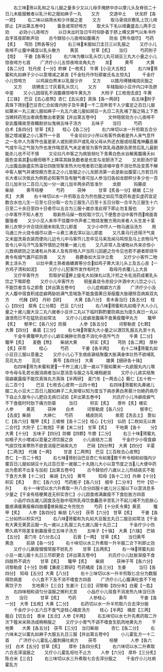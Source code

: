<!-- { "loadSidebar": true } -->
　　右三味筛以乳和之与儿服之量多少又以儿母手掩脐中亦以摩儿头及脊验二十日儿未能服散者以乳汁和之服如麻子一丸
　　又方
　　交道中土　　伏龙肝【各一把】
　　右二味以绢筛水和少许服之差
　　又方
　　取马骨烧灰敷乳上饮儿啼即止【并出第五巻中】
　　备急或常好啼方
　　取犬头下毛以绛囊盛击儿两手立効
　　必効小儿夜啼方
　　以日未出时及日午时仰卧着于脐上横文屏气以朱书作血字其夜即断声効
　　古今録验小儿夜啼如腹痛方
　　防虫【熬令烟尽】　芍药【炙】　　芎防【熬各等分】
　　右三味末服如刀圭日三以乳服之
　　又疗小儿夜啼不止腹中痛宜以乳头散方
　　黄芪　　　甘草【炙】　　当归　　　芍药附子【炮】　　干姜【各等分】
　　右六味为散以乳头饮儿丸可胡豆三丸大小量之小儿惊夜啼方七首
　　广济疗小儿五惊夜啼龙角丸方
　　龙　　　黄芩　　　大黄【各二分】　牡丹皮【一分】蚱蝉【一枚炙】　牛黄【小豆大五枚】
　　右六味筛蜜和丸如麻子少小以意増减之甚良【千金牡丹作牡砺崔氏名五惊丸】
　　千金疗小儿惊啼方
　　以鸡屎白熬末以乳服少许
　　又方
　　以腊月缚猪绳烧灰服之
　　又方
　　烧猬皮三寸灰着乳头饮儿
　　又方
　　车辖脂如小豆许内口中及脐中差
　　又小儿因宿乳不消腹痛惊啼牛黄丸方
　　大附子【三枚炮去皮】牛黄【三铢】　巴豆【去心皮熬】杏仁【去尖皮】真珠【各一两研】
　　右五味附子真珠下筛别巴豆杏仁合如膏内附子及牛黄一千二百杵若干入少蜜足之百日儿服如粟米一丸三嵗儿服如麻子一丸五六嵗儿服如胡豆一丸日二先乳哺了服之隔上下悉当微转药完出者病愈散出者更服【并出第五卷中】
　　文仲隠居効方小儿夜啼不安此腹痛故至夜輙剧状似鬼祸五味子汤方
　　五味子　　当归　　　芍药　　　白术【各四分】甘草【炙】　　桂心【各二分】
　　右六味切以水一升煎取五合分服之增减量之小儿客忤一十首
　　千金论曰少小所以有客忤病者是外人来气息忤之一名中人为客忤也虽是家人或别房异戸或乳母父母从外还衣服或经履鬼神麤恶暴气或牛马之气皆为忤也发作喘息乳气未定者皆为客忤其乳母遇醉及房劳后乳儿最剧能杀儿也不可不慎
　　又论曰凡中客之为病皆频吐下青黄白色水谷解离腹痛夭纠面色变易其似癎但眼不上挿耳其脉急数者是也宜与龙胆汤下之
　　又龙胆汤疗婴儿出腹血脉盛实热温壮四肢惊掣发热大吐哯者若已能进哺中食不消壮热及变蒸不解中客人魃气并诸惊癎方悉主之小儿皆服之小儿龙胆汤第一此是新出腹婴儿方若日月长大者以次依此为例若必知客忤及有魅气者可加人参当归各如龙胆秤分多少也一百日儿加半分二百日儿加一分一嵗儿加半两余药皆准尔
　　龙胆　　　钩藤皮　　柴胡　　　黄芩桔梗　　　芍药　　　茯神　　　甘草【炙各一分】蜣蜋【二分炙】　大黄
　　右十味切以水一升煎取五合为剂也服之如后节度药有虚实虚药宜足数合水也儿生一日至七日分取一合为三服生八日至十五日分取一合半为三服生十六日至二十余日至四十日者尽以五合为三服十嵗亦准此得下即止勿复服也
　　又少小卒客忤不知人者方
　　取新热马屎一枚绞取汁饮儿下便愈亦治中客忤而啼面青腹强者
　　又少小见人来卒不佳腹中作声者二物烧发散方用向来者人头生发十茎断儿衣带少许合烧灰细末和乳饮儿即差
　　又少小中忤人一物马通浴汤方
　　用马通三升火烧令烟尽以酒一斗煮三沸去滓以浴儿即差
　　又凡乘马行还得汗气臭又未盥洗易衣装而便向儿边令儿中马客忤儿忽卒见马来及闻马鸣惊及马上衣物马气皆令儿中马汗气及客忤慎防之特重一嵗儿也
　　又凡非常人及诸物从外来亦惊小儿致病欲防之法诸有从外来人及有异物入戸当将儿回避之勿令见也若不避者即烧牛粪令有烟气置戸前则善
　　又方
　　吞麝香如大豆许立愈
　　又疗少小客忤二物黄土涂头方
　　以灶中黄土熟者曲蟮粪等分合如鸡子黄大涂儿头上及五心良【一方鸡子清和如泥】
　　又疗小儿犯客忤发作有时方
　　取母月衣覆儿上大良
　　又疗卒客忤方
　　剪取驴前胛上旋毛大如弹丸以乳汁煎之令毛消药成著乳头饮之下喉即愈
　　又疗小儿卒客忤方
　　铜鉴鼻烧令赤投少许酒中大儿饮之小儿不能饮者含与之即愈【并出第五卷中】
　　小儿症瘕癖方六首
　　广济疗少小及大人腹中宿食积成症癖两胁妨满气息喘急不能食面黄日渐瘦腹大胀硬除百病紫双丸方
　　代赭【研】　丹砂【研】　　　大黄【各八分】　青木香当归【各五分】　桂心【四分】　犀角【三分屑】　巴豆【六分】
　　右八味筛蜜和丸如梧子大人小儿量之十嵗儿服大豆二丸六嵗者小豆许二丸以下临时斟酌要防病出为度久疾日一丸以溏泄而已不在猛防忌如常法
　　又疗小儿痃癖发腹痛不食黄瘦鼈甲丸方
　　鼈甲【炙】　　郁李仁【各八分】防葵　　　人参【各五分】
　　诃黎勒皮【七颗】　　　　大黄【四分】　桑菌【三分】
　　右七味筛蜜丸大小量之以酒饮乳服五丸至十丸
　　千金牛黄鼈甲丸疗小儿癖实痈肿壮热食不消化中恶忤气方
　　牛黄【二分】　鼈甲【炙】　　麦麴【熬】　　柴胡大黄　　　枳实【炙】　　芎防【各二两】　厚朴【炙】茯苓　　　桂心　　　芍药　　　干姜【各半两】
　　右十二味筛蜜丸如小豆日三服以意量之
　　又疗小儿心下生痞痰澼结聚腹大胀满身体壮热不欲哺乳芫花丸方
　　芫花　　　黄芩【各四分】　大黄　　　雄黄【细研各十铢】
　　右四味筛为末蜜和更一千杵三嵗儿至一嵗以下服如粟米一丸欲服丸内儿喉中令母与乳若长服消病者当以意消息与服之与乳哺相避良
　　又疗小儿痰实结聚宿癖羸露瘦不能饮真珠丸方真珠【半两研】　麦门冬【一两去心】蕤仁【五十枚一云二百个】
　　巴豆【七枚去心皮熬一云四十枚】
　　右四味筛蜜和丸朞嵗儿服二丸小豆大二百日儿服如麻子二丸渐增以知为度当下病赤黄白黑葵汁勿絶药病尽下自止久服令小儿肥白无病已试验【并出第五巻中】
　　刘氏疗小儿冷癖痃癖气不下食瘦时时肋下痛方防葵　　　当归　　　枳实【炙】　　厚朴【炙】楮实　　　人参　　　黄芪　　　茯神
　　白术　　　诃黎勒皮【各八分】　　　　郁李仁【去皮】柴胡　　　大麻仁　　芍药　　　橘皮防风　　　紫菀【洗去土】　薏似仁【各六分】鼈甲【炙】三棱根【各十二分】桂心【七分】　仙防【二枚如无以粪二合代】大附子【二枚炮】干姜【末二分】　甘草【炙】　　干地黄【各十
　　分】　　　　大黄【十分】　五味子【四分】防榔【四颗】牛膝【二分】
　　右三十味筛蜜丸如梧子大小増减以意量之须饮服之良
　　小儿痰结方二首
　　千金疗少小宿食癖气痰饮徃来寒热不欲食消瘦芒硝紫丸方
　　芒硝【四分熬】　大黄【四分】　半夏【二两洗】　代赭【一两】
　　甘遂【二两熬】　巴豆【三百枚去心皮熬】　　　　杏仁【一百二十枚】
　　右七味筛别治巴豆杏仁令如膏数千杵令相和如强内少蜜百日儿服如胡豆十丸过百日至一嵗服二十丸随儿大小以意节度之当儿大便中药出为愈若不出复与加初【出第五卷中】
　　古今録验疗八嵗以上儿热结痰实不能下食方大黄【十二分】　柴胡【九分】　黄芩　　　知母【各十二分】升麻【十分】　枳实【炙】　　杏仁【各六分】　芍药栀子【各八分】　细辛【二分半】　竹叶【切一升】
　　右十一味切以水六升煮取一升八合分四服十嵗儿分三服以下以意消息多少量之【千金有桔梗黄连无枳实杏仁】小儿因食痞满羸瘦不下食肚胀方四首
　　小品疗四五嵗儿因食及在胎中宿热乳母饮食麤恶辛苦乳汁不起儿哺不为肌肤心腹痞满痿黄瘦瘠四肢痿缭戾服之令充悦方
　　芍药【十分炙令黄】黄芪　　　鼈甲【炙】　　人参【各四分】柴胡【八分】　茯苓【六分】　甘草【炙】　　干姜【各二分如热以枳实代】
　　右八味筛蜜和为丸如大豆服五丸日二服忌如常法【千金有大黄无黄芪云服一丸一嵗以上乳服三丸七嵗儿服十丸日二】
　　千金疗少小伤寒久病不除差复剧羸瘦骨立五味子汤方
　　五味子【十铢】　大黄【六铢】　芒硝【五分】　麦门冬【六分去心】　　　石膏【一两】　甘草【炙】　　当归黄芩　　　黄连　　　前胡【各一分】
　　右十味切以水三升煮取一升半服二合下利即止効
　　又疗小儿羸瘦惙惙常服不妨乳方
　　甘草【五两炙】
　　右一味筛蜜丸如小豆一嵗儿服十丸日三尽即更合【并出第五卷中】
　　刘氏疗小儿肚胀渐瘦不食四肢热不调方
　　甘草【炙】　　鼈甲【炙】　　柴胡　　　茯神子芩【各六分】　诃黎勒皮【十分】防榔【兼皮三颗研】芍药橘皮【各三分】　生姜　　　当归【各四分】　知母【五分】大黄【八分】
　　右十三味切以水一升半煎取匕合分为数服得防病差
　　小儿食不下及不消不嗜食方四首
　　广济疗小儿心腹满吃食不下地黄饮子方
　　生地黄汁【三合】生姜汁【三合】诃黎勒【四分末】白蜜【一匙】
　　右四味相和调匀分温服之微利尤良
　　小品疗小儿宿食不消发热九味当归汤方
　　当归　　　甘草【炙】　　芍药　　　人参桂心　　　黄芩　　　干姜【各一分】　大枣【五枚】大黄【二分】
　　右药切以水一升半煎取六合去滓分服
　　千金疗少小五六日不食气逆桂心橘皮汤方
　　桂心【半两】　橘皮【三两】　薤白【切五合】　黍米【五合】人参【半两】
　　右五味切以水七升先煮药取二升次下薤米米熟汤成稍稍服之
　　又疗少小胃气不调不嗜食生肌肉地黄丸方
　　干地黄　　大黄【各五分】　茯芩【三分】　当归柴胡　　　杏仁【各二分】
　　右六味末之以蜜丸如麻子大服五丸日三服【并出第五卷中】
　　小儿霍乱方一十二首
　　广济疗小儿霍乱心腹刺痛吐痢方
　　茯苓　　　桔梗　　　人参【各六分】　白术【五分】甘草【炙】　　厚朴【各四分炙】
　　右六味切以水二升煮取六合去滓温服之
　　又疗小儿霍乱呕吐不止方
　　人参【六分】　厚朴【三分炙】　陈仓米【三合】
　　右三味切以水三升煮取七合去滓分服之
　　千金疗小儿吐痢霍乱方
